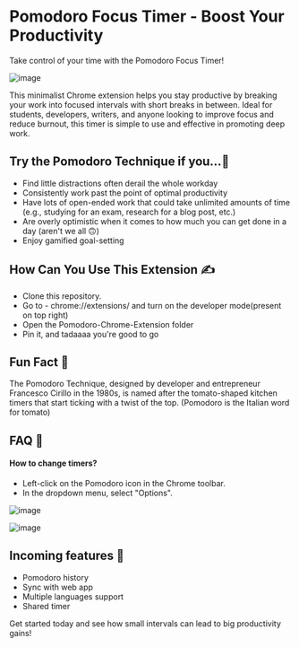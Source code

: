 # Pomodoro Focus Timer - Boost Your Productivity

Take control of your time with the Pomodoro Focus Timer! 

![image](https://github.com/user-attachments/assets/d2907b84-9ba2-4189-a3fc-d79015d87b89)




This minimalist Chrome extension helps you stay productive by breaking your work into focused intervals with short breaks in between. 
Ideal for students, developers, writers, and anyone looking to improve focus and reduce burnout, this timer is simple to use and effective in promoting deep work.

## Try the Pomodoro Technique if you...🙌

<ul>
<li>Find little distractions often derail the whole workday</li>

<li>Consistently work past the point of optimal productivity</li>

<li>Have lots of open-ended work that could take unlimited amounts of time (e.g., studying for an exam, research for a blog post, etc.)</li>

<li>Are overly optimistic when it comes to how much you can get done in a day (aren't we all 🙃)</li>

<li>Enjoy gamified goal-setting</li>
</ul>

## How Can You Use This Extension ✍️
<ul>
<li>Clone this repository.</li>
<li>Go to - chrome://extensions/ and turn on the developer mode(present on top right)</li>
<li>Open the Pomodoro-Chrome-Extension folder</li>
<li>Pin it, and tadaaaa you're good to go</li>
</ul>

## Fun Fact 💁
The Pomodoro Technique, designed by developer and entrepreneur Francesco Cirillo in the 1980s, 
is named after the tomato-shaped kitchen timers that start ticking with a twist of the top. (Pomodoro is the Italian word for tomato)

## FAQ 🤔

#### How to change timers? 

- Left-click on the Pomodoro icon in the Chrome toolbar.
- In the dropdown menu, select "Options".
   
![image](https://github.com/user-attachments/assets/ea0e8711-db17-4d02-ac06-00a155e3c691)


![image](https://github.com/user-attachments/assets/0cde8bb8-bbc4-4b9a-9f37-26577615a755)


</ul>



## Incoming features 👷
- Pomodoro history
- Sync with web app
- Multiple languages support
- Shared timer

Get started today and see how small intervals can lead to big productivity gains!
